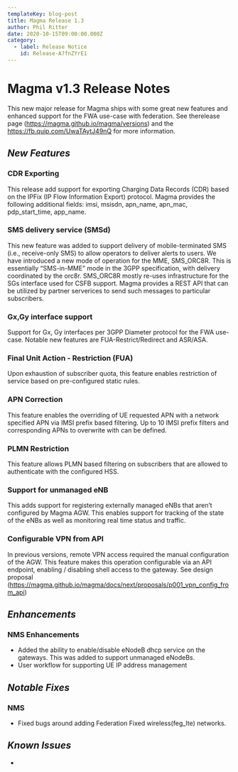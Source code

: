 ```yaml
---
templateKey: blog-post
title: Magma Release 1.3
author: Phil Ritter
date: 2020-10-15T09:00:00.000Z
category:
  - label: Release Notice
    id: Release-A7fnZYrE1
---
```

# Magma v1.3 Release Notes


This new major release for Magma ships with some great new features and enhanced support for the FWA use-case with federation. See therelease page (https://magma.github.io/magma/versions) and the https://fb.quip.com/UwaTAytJ49nQ for more information.



## _New Features_

### CDR Exporting

This release add support for exporting Charging Data Records (CDR)  based on the IPFix (IP Flow Information Export) protocol. Magma provides the following additional fields: imsi, msisdn, apn_name, apn_mac, pdp_start_time, app_name.


### SMS delivery service (SMSd)

This new feature was added to support delivery of mobile-terminated SMS (i.e., receive-only SMS) to allow operators to deliver alerts to users. We have introduced a new mode of operation for the MME, SMS_ORC8R. This is essentially “SMS-in-MME” mode in the 3GPP specification, with delivery coordinated by the orc8r. SMS_ORC8R mostly re-uses infrastructure for the SGs interface used for CSFB support. Magma provides a REST API that can be utilized by partner serverices to send such messages to particular subscribers.


### Gx,Gy interface support

Support for Gx, Gy interfaces per 3GPP Diameter protocol for the FWA use-case. Notable new features are FUA-Restrict/Redirect and ASR/ASA.

### Final Unit Action - Restriction (FUA)

Upon exhaustion of subscriber quota, this feature enables restriction of service based on pre-configured static rules.

### APN Correction

This feature enables the overriding of UE requested APN with a network specified APN via IMSI prefix based filtering. Up to 10 IMSI prefix filters and corresponding APNs to overwrite with can be defined.

### PLMN Restriction

This feature allows PLMN based filtering on subscribers that are allowed to authenticate with the configured HSS.

### Support for unmanaged eNB

This adds support for registering externally managed eNBs that aren’t configured by Magma AGW. This enables support for tracking of the state of the eNBs as well as monitoring real time status and traffic.

### Configurable VPN from API

In previous versions, remote VPN access required the manual configuration of the AGW. This feature makes this operation configurable via an API endpoint, enabling / disabling shell access to the gateway. See design proposal (https://magma.github.io/magma/docs/next/proposals/p001_vpn_config_from_api)


## _Enhancements_

### NMS Enhancements

* Added the ability to enable/disable eNodeB dhcp service on the gateways.  This was added to support unmanaged eNodeBs.
* User workflow for supporting UE IP address management





## _Notable Fixes_

### NMS

* Fixed bugs around adding Federation Fixed wireless(feg_lte) networks.

## _Known Issues_

*
